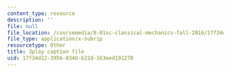 ```yaml
---
content_type: resource
description: ''
file: null
file_location: /coursemedia/8-01sc-classical-mechanics-fall-2016/17f34d223956834bb22d163eed191270_ZMa-xKcM2L8.srt
file_type: application/x-subrip
resourcetype: Other
title: 3play caption file
uid: 17f34d22-3956-834b-b22d-163eed191270
---
```

